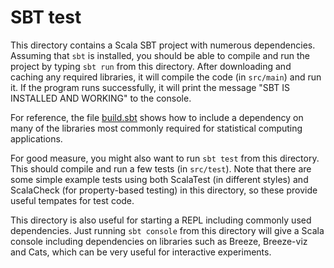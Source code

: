 # SBT test

This directory contains a Scala SBT project with numerous dependencies. Assuming that `sbt` is installed, you should be able to compile and run the project by typing `sbt run` from this directory. After downloading and caching any required libraries, it will compile the code (in `src/main`) and run it. If the program runs successfully, it will print the message "SBT IS INSTALLED AND WORKING" to the console.

For reference, the file [build.sbt](build.sbt) shows how to include a dependency on many of the libraries most commonly required for statistical computing applications.

For good measure, you might also want to run `sbt test` from this directory. This should compile and run a few tests (in `src/test`). Note that there are some simple example tests using both ScalaTest (in different styles) and ScalaCheck (for property-based testing) in this directory, so these provide useful tempates for test code.

This directory is also useful for starting a REPL including commonly used dependencies. Just running `sbt console` from this directory will give a Scala console including dependencies on libraries such as Breeze, Breeze-viz and Cats, which can be very useful for interactive experiments.


